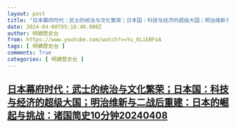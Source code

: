 ```yaml
---
layout: post
title: "日本幕府时代：武士的统治与文化繁荣；日本国：科技与经济的超级大国；明治维新与二战后重建：日本的崛起与挑战：诸国简史10分钟20240408"
date: 2024-04-08T05:18:40.000Z
author: 明鏡歷史台
from: https://www.youtube.com/watch?v=Yu_0LibBFoA
tags: [ 明鏡歷史台 ]
comments: True
categories: [ 明鏡歷史台 ]
---
```

<!--1712553520000-->
[日本幕府时代：武士的统治与文化繁荣；日本国：科技与经济的超级大国；明治维新与二战后重建：日本的崛起与挑战：诸国简史10分钟20240408](https://www.youtube.com/watch?v=Yu_0LibBFoA)
------

<div>

</div>
